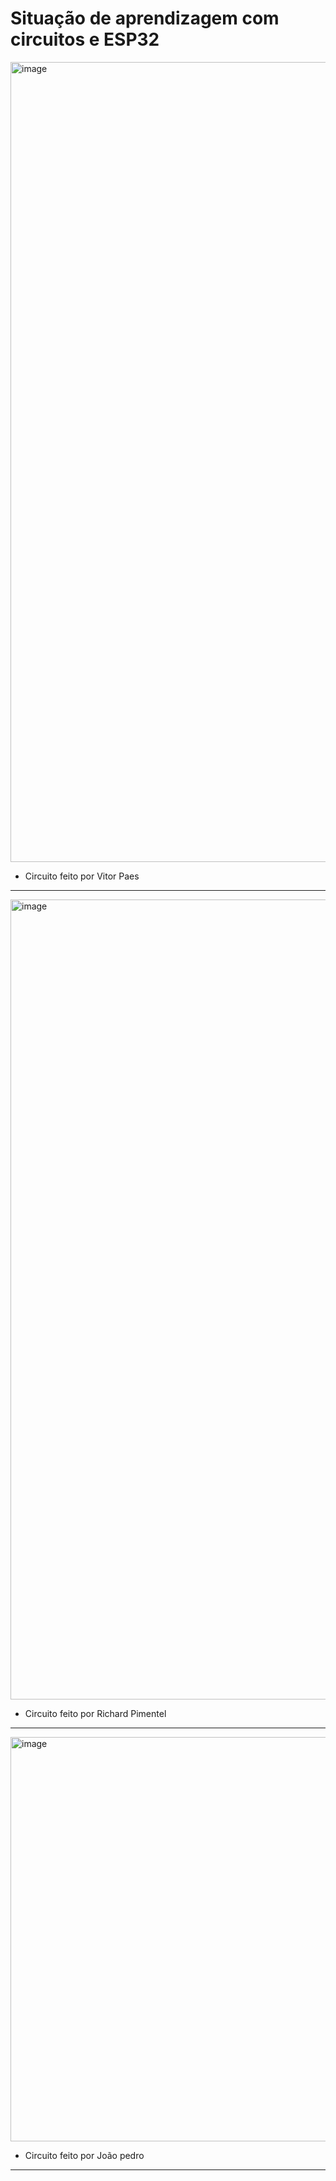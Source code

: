 # Situação de aprendizagem com circuitos e ESP32
<img width="720" height="1280" alt="image" src="https://github.com/user-attachments/assets/0d9095f6-3613-46db-bf73-f06f55c478dc" />

- Circuito feito por Vitor Paes

---

<img width="720" height="1280" alt="image" src="https://github.com/user-attachments/assets/185f3511-48b4-42cd-bae0-5b462e427de5" />

- Circuito feito por Richard Pimentel  

---

<img width="598" height="647" alt="image" src="https://github.com/user-attachments/assets/a9b3ab92-6d65-4ceb-b407-4076cea34fa4" />

- Circuito feito por João pedro

---
